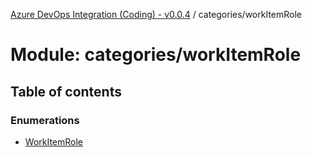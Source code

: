 [Azure DevOps Integration (Coding) - v0.0.4](../README.md) / categories/workItemRole

# Module: categories/workItemRole

## Table of contents

### Enumerations

- [WorkItemRole](../enums/categories_workItemRole.WorkItemRole.md)
